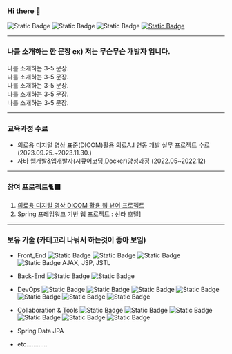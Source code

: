 ### Hi there 👋
![Static Badge](https://img.shields.io/badge/:민재-blue)
![Static Badge](https://img.shields.io/badge/:안녕하세요-pupple)
![Static Badge](https://img.shields.io/badge/:반갑습니다-violet)
[![Static Badge](https://img.shields.io/badge/메일주소-yellow?style=flag-square&logo=Google&logoColor=white)](mailto:rudwnd88@google.com)

<!-- ![Static Badge](https://img.shields.io/badge/:내용-색) 
https://github.com/badges/shields
https://img.shields.io/badges/static-badge
https://simpleicons.org/
보유기술란을 뱃지를 이용해서 하면 좋다
-->


<!--
**minlano/minlano** is a ✨ _special_ ✨ repository because its `README.md` (this file) appears on your GitHub profile.

Here are some ideas to get you started:

- 🔭 I’m currently working on ...
- 🌱 I’m currently learning ...
- 👯 I’m looking to collaborate on ...
- 🤔 I’m looking for help with ...
- 💬 Ask me about ...
- 📫 How to reach me: ...
- 😄 Pronouns: ...
- ⚡ Fun fact: ...
-->


---

### 나를 소개하는 한 문장 ex) 저는 무슨무슨 개발자 입니다.
나를 소개하는 3-5 문장. <br>
나를 소개하는 3-5 문장. <br>
나를 소개하는 3-5 문장. <br>
나를 소개하는 3-5 문장. <br>
나를 소개하는 3-5 문장. <br>

---

### 교육과정 수료
* 의료용 디지털 영상 표준(DICOM)활용 의료A.I 연동 개발 실무 프로젝트 수료(2023.09.25.~2023.11.30.)
* 자바 웹개발&앱개발자(시큐어코딩,Docker)양성과정 (2022.05~2022.12)

---

### 참여 프로젝트🐈‍⬛
1. [의료용 디지털 영상 DICOM 활용 웹 뷰어 프로젝트](https://github.com/jonghechoi?tab=projects)
2. Spring 프레임워크 기반 웹 프로젝트 : 신라 호텔]
---

### 보유 기술 (카테고리 나눠서 하는것이 좋아 보임)
* Front_End
![Static Badge](https://img.shields.io/badge/HTML5-red?style=flag-square&logo=HTML5&logoColor=white)
![Static Badge](https://img.shields.io/badge/CSS-blue?style=flag-square&logo=CSS3&logoColor=white)
![Static Badge](https://img.shields.io/badge/json-6DB33F?style=flag-square&logo=JSON&logoColor=white)
![Static Badge](https://img.shields.io/badge/JQUERY-black?style=flag-square&logo=JQUERY&logoColor=white)
AJAX, 
JSP, 
JSTL

* Back-End
![Static Badge](https://img.shields.io/badge/Java-red?style=flag-square&logo=coffeescript&logoColor=white)
![Static Badge](https://img.shields.io/badge/Javascript-yellow?style=flag-square&logo=Javascript&logoColor=white)

* DevOps
![Static Badge](https://img.shields.io/badge/github-6DB33F?style=flag-square&logo=github&logoColor=black)
![Static Badge](https://img.shields.io/badge/MYSQL-blue?style=flag-square&logo=MYSQL&logoColor=white)
![Static Badge](https://img.shields.io/badge/Oracle-red?style=flag-square&logo=Oracle&logoColor=white)
![Static Badge](https://img.shields.io/badge/Gradle-black?style=flag-square&logo=Gradle&logoColor=white)
![Static Badge](https://img.shields.io/badge/Maven-red?style=flag-square&logo=apachemaven&logoColor=white)
![Static Badge](https://img.shields.io/badge/Redis-red?style=flag-square&logo=Redis&logoColor=white)
![Static Badge](https://img.shields.io/badge/Docker-blue?style=flag-square&logo=Docker&logoColor=white)

* Collaboration & Tools
![Static Badge](https://img.shields.io/badge/Spring-6DB33F?style=flag-square&logo=Spring&logoColor=white)
![Static Badge](https://img.shields.io/badge/SpringBoot-6DB33F?style=flag-square&logo=SpringBoot&logoColor=white)
![Static Badge](https://img.shields.io/badge/androidstudio-6DB33F?style=flag-square&logo=androidstudio&logoColor=white)
![Static Badge](https://img.shields.io/badge/Mybatis-black?style=flag-square&logo=bower&logoColor=white)
![Static Badge](https://img.shields.io/badge/visualstudiocode-blue?style=flag-square&logo=visualstudiocode&logoColor=white)
![Static Badge](https://img.shields.io/badge/intellijidea-black?style=flag-square&logo=intellijidea&logoColor=white)

* Spring Data JPA
* etc............
